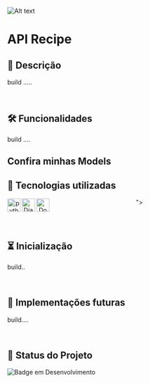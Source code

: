 ![Alt text](images.png)

# API Recipe

## 📖  Descrição

build .....

<br/>

## 🛠️ Funcionalidades

build ....

## Confira minhas Models


## 📡 Tecnologias utilizadas
<div align="center">

<img align="left" alt="python" height="30" width="30" src="https://icongr.am/devicon/python-original.svg?size=128&color=currentColor">
<img align="left" alt="Django" height="30" width="30" src="https://icongr.am/devicon/django-original.svg?size=128&color=currentColor">
<img align="left" alt="Docker" height="30" width="30" src="https://icongr.am/devicon/docker-original-wordmark.svg?size=128&color=currentColor">



">

</div>
<br/><br/>

## ⏳ Inicialização

build..


<br/>

## 🔮 Implementações futuras
build....


<br/>

## 🔎 Status do Projeto

![Badge em Desenvolvimento](https://img.shields.io/badge/Status-Em%20Desenvolvimento-green)

<br/>

